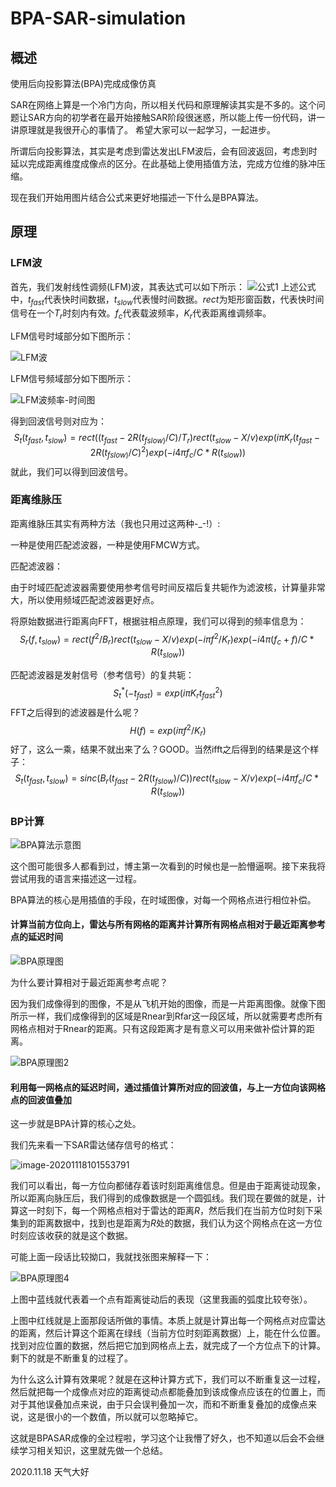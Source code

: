 # BPA-SAR-simulation
## 概述

使用后向投影算法(BPA)完成成像仿真

SAR在网络上算是一个冷门方向，所以相关代码和原理解读其实是不多的。这个问题让SAR方向的初学者在最开始接触SAR阶段很迷惑，所以能上传一份代码，讲一讲原理就是我很开心的事情了。
希望大家可以一起学习，一起进步。

所谓后向投影算法，其实是考虑到雷达发出LFM波后，会有回波返回，考虑到时延以完成距离维度成像点的区分。在此基础上使用插值方法，完成方位维的脉冲压缩。

现在我们开始用图片结合公式来更好地描述一下什么是BPA算法。

## 原理

### LFM波

首先，我们发射线性调频(LFM)波，其表达式可以如下所示：
![公式1](README.assets/公式1.png)
上述公式中，$t_{fast}$代表快时间数据，$t_{slow}$代表慢时间数据。$rect$为矩形窗函数，代表快时间信号在一个$T_r$时刻内有效。$f_c$代表载波频率，$K_r$代表距离维调频率。

LFM信号时域部分如下图所示：

![LFM波](README.assets/LFM波.jpg)

LFM信号频域部分如下图所示：

![LFM波频率-时间图](README.assets/LFM波频率-时间图.jpg)

得到回波信号则对应为：
$$
S_t(t_{fast},t_{slow}) = rect((t_{fast}-2R(t_{fslow)}/C)/T_r)rect(t_{slow}-X/v)exp(i\pi K_r(t_{fast}-2R(t_{fslow)}/C)^2)exp(-i4\pi f_c/C*R(t_{slow}))
$$
就此，我们可以得到回波信号。



### 距离维脉压

距离维脉压其实有两种方法（我也只用过这两种-_-!）:

一种是使用匹配滤波器，一种是使用FMCW方式。

匹配滤波器：

由于时域匹配滤波器需要使用参考信号时间反褶后复共轭作为滤波核，计算量非常大，所以使用频域匹配滤波器更好点。

将原始数据进行距离向FFT，根据驻相点原理，我们可以得到的频率信息为：
$$
S_r(f,t_{slow}) = rect(f^2/B_r)rect(t_{slow}-X/v)exp(-i\pi f^2/K_r)exp(-i4\pi (f_c+f)/C*R(t_{slow}))
$$


匹配滤波器是发射信号（参考信号）的复共轭：
$$
S_t^*(-t_{fast}) = exp(i\pi K_rt_{fast}^2)
$$
FFT之后得到的滤波器是什么呢？
$$
H(f) = exp(i\pi f^2/K_r)
$$
好了，这么一乘，结果不就出来了么？GOOD。当然ifft之后得到的结果是这个样子：
$$
S_t(t_{fast},t_{slow}) = sinc(B_r(t_{fast}-2R(t_{fslow})/C))rect(t_{slow}-X/v)exp(-i4\pi f_c/C*R(t_{slow}))
$$


### BP计算

![BPA算法示意图](README.assets/BPA算法示意图.png)

这个图可能很多人都看到过，博主第一次看到的时候也是一脸懵逼啊。接下来我将尝试用我的语言来描述这一过程。

BPA算法的核心是用插值的手段，在时域图像，对每一个网格点进行相位补偿。

#### 计算当前方位向上，雷达与所有网格的距离并计算所有网格点相对于最近距离参考点的延迟时间

![BPA原理图](README.assets/BPA原理图1.jpg)

为什么要计算相对于最近距离参考点呢？

因为我们成像得到的图像，不是从飞机开始的图像，而是一片距离图像。就像下图所示一样，我们成像得到的区域是Rnear到Rfar这一段区域，所以就需要考虑所有网格点相对于Rnear的距离。只有这段距离才是有意义可以用来做补偿计算的距离。

![BPA原理图2](README.assets/BPA原理图2.jpg)

#### 利用每一网格点的延迟时间，通过插值计算所对应的回波值，与上一方位向该网格点的回波值叠加



这一步就是BPA计算的核心之处。

我们先来看一下SAR雷达储存信号的格式：

![image-20201118101553791](README.assets/BPA原理图3.png)



我们可以看出，每一方位向都储存着该时刻距离维信息。但是由于距离徙动现象，所以距离向脉压后，我们得到的成像数据是一个圆弧线。我们现在要做的就是，计算这一时刻下，每一个网格点相对于雷达的距离$R$，然后我们在当前方位时刻下采集到的距离数据中，找到也是距离为$R$处的数据，我们认为这个网格点在这一方位时刻应该收获的就是这个数据。

可能上面一段话比较拗口，我就找张图来解释一下：

![BPA原理图4](README.assets/BPA原理图4.jpg)

上图中蓝线就代表着一个点有距离徙动后的表现（这里我画的弧度比较夸张）。

上图中红线就是上面那段话所做的事情。本质上就是计算出每一个网格点对应雷达的距离，然后计算这个距离在绿线（当前方位时刻距离数据）上，能在什么位置。找到对应位置的数据，然后把它加到网格点上去，就完成了一个方位点下的计算。剩下的就是不断重复的过程了。

为什么这么计算有效果呢？就是在这种计算方式下，我们可以不断重复这一过程，然后就把每一个成像点对应的距离徙动点都能叠加到该成像点应该在的位置上，而对于其他误叠加点来说，由于只会误判叠加一次，而和不断重复叠加的成像点来说，这是很小的一个数值，所以就可以忽略掉它。

这就是BPASAR成像的全过程啦，学习这个让我懵了好久，也不知道以后会不会继续学习相关知识，这里就先做一个总结。

2020.11.18 天气大好
